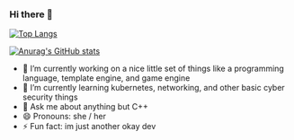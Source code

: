 ### Hi there 👋

[![Top Langs](https://github-readme-stats.vercel.app/api/top-langs/?username=Sable-20&langs_count=8&layout=compact&theme=radical&hide_border=true)](https://github.com/anuraghazra/github-readme-stats)

[![Anurag's GitHub stats](https://github-readme-stats.vercel.app/api?username=Sable-20&theme=radical&count_private=true&show_icons=true&hide_border=true)](https://github.com/anuraghazra/github-readme-stats)

- 🔭 I’m currently working on a nice little set of things like a programming language, template engine, and game engine
- 🌱 I’m currently learning kubernetes, networking, and other basic cyber security things
- 💬 Ask me about anything but C++
- 😄 Pronouns: she / her
- ⚡ Fun fact: im just another okay dev
